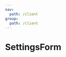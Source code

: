 ```yaml
---
nav:
  path: /client
group:
  path: /client
---
```


# SettingsForm

<code src="./demos/demo1.tsx" />

